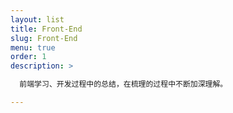 ```yaml
---
layout: list
title: Front-End
slug: Front-End
menu: true
order: 1
description: >

  前端学习、开发过程中的总结，在梳理的过程中不断加深理解。 

---
```

